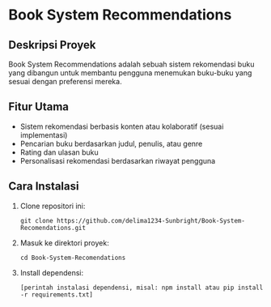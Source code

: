 # Book System Recommendations

## Deskripsi Proyek
Book System Recommendations adalah sebuah sistem rekomendasi buku yang dibangun untuk membantu pengguna menemukan buku-buku yang sesuai dengan preferensi mereka.

## Fitur Utama
- Sistem rekomendasi berbasis konten atau kolaboratif (sesuai implementasi)
- Pencarian buku berdasarkan judul, penulis, atau genre
- Rating dan ulasan buku
- Personalisasi rekomendasi berdasarkan riwayat pengguna

## Cara Instalasi
1. Clone repositori ini:
   ```
   git clone https://github.com/delima1234-Sunbright/Book-System-Recomendations.git
   ```
2. Masuk ke direktori proyek:
   ```
   cd Book-System-Recomendations
   ```
3. Install dependensi:
   ```
   [perintah instalasi dependensi, misal: npm install atau pip install -r requirements.txt]
   ```
